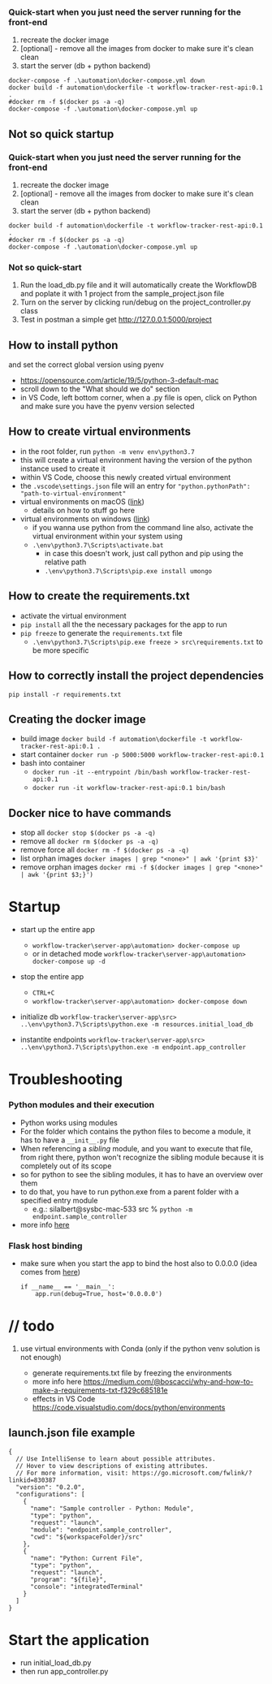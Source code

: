 ### Quick-start when you just need the server running for the front-end
1. recreate the docker image
2. [optional] - remove all the images from docker to make sure it's clean clean
3. start the server (db + python backend)

```
docker-compose -f .\automation\docker-compose.yml down
docker build -f automation\dockerfile -t workflow-tracker-rest-api:0.1 .
#docker rm -f $(docker ps -a -q)
docker-compose -f .\automation\docker-compose.yml up
```

## Not so quick startup

### Quick-start when you just need the server running for the front-end
1. recreate the docker image
2. [optional] - remove all the images from docker to make sure it's clean clean
3. start the server (db + python backend)

```
docker build -f automation\dockerfile -t workflow-tracker-rest-api:0.1 .
#docker rm -f $(docker ps -a -q)
docker-compose -f .\automation\docker-compose.yml up
```

### Not so quick-start

1. Run the load_db.py file and it will automatically create the WorkflowDB and poplate it with 1 project from the sample_project.json file
2. Turn on the server by clicking run/debug on the project_controller.py class
3. Test in postman a simple get http://127.0.0.1:5000/project


## How to install python

and set the correct global version using pyenv

- https://opensource.com/article/19/5/python-3-default-mac
- scroll down to the "What should we do" section
- in VS Code, left bottom corner, when a .py file is open, click on Python and make sure you have the pyenv version selected

## How to create virtual environments

- in the root folder, run `python -m venv env\python3.7`
- this will create a virtual environment having the version of the python instance used to create it
- within VS Code, choose this newly created virtual environment
- the `.vscode\settings.json` file will an entry for `"python.pythonPath": "path-to-virtual-environment"`
- virtual environments on macOS ([link]())
  - details on how to stuff go here
- virtual environments on windows ([link](https://www.techcoil.com/blog/how-to-create-a-python-3-virtual-environment-in-windows-10/))
  - if you wanna use python from the command line also, activate the virtual environment within your system using
  - `.\env\python3.7\Scripts\activate.bat`
    - in case this doesn't work, just call python and pip using the relative path
    - `.\env\python3.7\Scripts\pip.exe install umongo`

## How to create the requirements.txt

- activate the virtual environment
- `pip install` all the the necessary packages for the app to run
- `pip freeze` to generate the `requirements.txt` file
  - `.\env\python3.7\Scripts\pip.exe freeze > src\requirements.txt` to be more specific

## How to correctly install the project dependencies

`pip install -r requirements.txt`

## Creating the docker image

- build image `docker build -f automation\dockerfile -t workflow-tracker-rest-api:0.1 .`
- start container `docker run -p 5000:5000 workflow-tracker-rest-api:0.1`
- bash into container
  - `docker run -it --entrypoint /bin/bash workflow-tracker-rest-api:0.1`
  - `docker run -it workflow-tracker-rest-api:0.1 bin/bash`


## Docker nice to have commands

- stop all `docker stop $(docker ps -a -q)`
- remove all `docker rm $(docker ps -a -q)`
- remove force all `docker rm -f $(docker ps -a -q)`
- list orphan images `docker images | grep "<none>" | awk '{print $3}'`
- remove orphan images `docker rmi -f $(docker images | grep "<none>" | awk '{print $3;}')`

# Startup

- start up the entire app
  - `workflow-tracker\server-app\automation> docker-compose up`
  - or in detached mode `workflow-tracker\server-app\automation> docker-compose up -d`
- stop the entire app
  - `CTRL+C`
  - `workflow-tracker\server-app\automation> docker-compose down`
  
- initialize db `workflow-tracker\server-app\src> ..\env\python3.7\Scripts\python.exe -m resources.initial_load_db`
- instantite endpoints `workflow-tracker\server-app\src> ..\env\python3.7\Scripts\python.exe -m endpoint.app_controller`

# Troubleshooting

### Python modules and their execution

- Python works using modules
- For the folder which contains the python files to become a module, it has to have a `__init__.py` file
- When referencing a _sibling_ module, and you want to execute that file, from right there, python won't recognize the sibling module because it is completely out of its scope
- so for python to see the sibling modules, it has to have an overview over them
- to do that, you have to run python.exe from a parent folder with a specified entry module
  - e.g.: silalbert@sysbc-mac-533 src % `python -m endpoint.sample_controller`
- more info [here](https://stackoverflow.com/a/23542795)

### Flask host binding

- make sure when you start the app to bind the host also to 0.0.0.0 (idea comes from [here](https://stackoverflow.com/questions/30323224/deploying-a-minimal-flask-app-in-docker-server-connection-issues))
  ```
  if __name__ == '__main__':
      app.run(debug=True, host='0.0.0.0')
  ```

# // todo

1. use virtual environments with Conda (only if the python venv solution is not enough)

   - generate requirements.txt file by freezing the environments
   - more info here https://medium.com/@boscacci/why-and-how-to-make-a-requirements-txt-f329c685181e
   - effects in VS Code https://code.visualstudio.com/docs/python/environments

## launch.json file example

```
{
  // Use IntelliSense to learn about possible attributes.
  // Hover to view descriptions of existing attributes.
  // For more information, visit: https://go.microsoft.com/fwlink/?linkid=830387
  "version": "0.2.0",
  "configurations": [
    {
      "name": "Sample controller - Python: Module",
      "type": "python",
      "request": "launch",
      "module": "endpoint.sample_controller",
      "cwd": "${workspaceFolder}/src"
    },
    {
      "name": "Python: Current File",
      "type": "python",
      "request": "launch",
      "program": "${file}",
      "console": "integratedTerminal"
    }
  ]
}
```

# Start the application

- run initial_load_db.py
- then run app_controller.py
